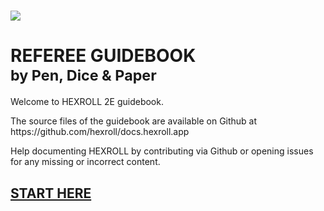 #

<div id="banner">
<a href="https://hexroll.app">
<img src="/images/hexroll2e.svg"/>
</a>

<h1> REFEREE GUIDEBOOK <br/> <small> by Pen, Dice & Paper </small> </h1>

<p>
Welcome to HEXROLL 2E guidebook.
</p>

<p>
The source files of the guidebook are available on Github at https://github.com/hexroll/docs.hexroll.app
</p>

<p>
Help documenting HEXROLL by contributing via Github or opening issues for any missing or incorrect content.
</p>


<h2> <a href="/getting-started"> START HERE </a> </h2>

</div>

